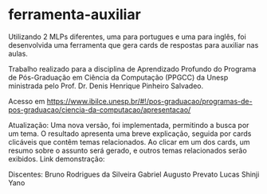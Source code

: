 # ferramenta-auxiliar
Utilizando 2 MLPs diferentes, uma para portugues e uma para inglês, foi desenvolvida uma ferramenta que gera cards de respostas para auxiliar nas aulas.

Trabalho realizado para a disciplina de Aprendizado Profundo do Programa de Pós-Graduação em Ciência da Computação (PPGCC) da Unesp ministrada pelo Prof. Dr. Denis Henrique Pinheiro Salvadeo.

Acesso em https://www.ibilce.unesp.br/#!/pos-graduacao/programas-de-pos-graduacao/ciencia-da-computacao/apresentacao/

Atualização: Uma nova versão, foi implementada, permitindo a busca por um tema. O resultado apresenta uma breve explicação, seguida por cards clicáveis que contêm temas relacionados. Ao clicar em um dos cards, um resumo sobre o assunto será gerado, e outros temas relacionados serão exibidos.
Link demonstração:

Discentes:
Bruno Rodrigues da Silveira
Gabriel Augusto Prevato
Lucas Shinji Yano
